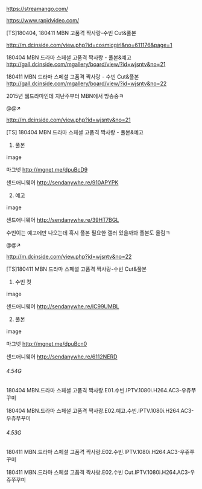 https://streamango.com/

https://www.rapidvideo.com/

[TS]180404, 180411 MBN 고품격 짝사랑-수빈 Cut&풀본

http://m.dcinside.com/view.php?id=cosmicgirl&no=611176&page=1

180404 MBN 드라마 스페셜 고품격 짝사랑 - 풀본&예고
http://gall.dcinside.com/mgallery/board/view/?id=wjsntv&no=21

180411 MBN 드라마 스페셜 고품격 짝사랑 - 수빈 Cut&풀본
http://gall.dcinside.com/mgallery/board/view/?id=wjsntv&no=22

2015년 웹드라마인데 지난주부터 MBN에서 방송중ㅋ

@@↗

http://m.dcinside.com/view.php?id=wjsntv&no=21

[TS] 180404 MBN 드라마 스페셜 고품격 짝사랑 - 풀본&예고

1. 풀본

image

마그넷
http://mgnet.me/dpuBcD9

샌드애니웨어
http://sendanywhe.re/910APYPK

2. 예고

image

샌드애니웨어
http://sendanywhe.re/39HT7BGL

수빈이는 예고에만 나오는데 혹시 풀본 필요한 갤러 있을까봐 풀본도 올림ㅋ

@@↗

http://m.dcinside.com/view.php?id=wjsntv&no=22

[TS]180411 MBN 드라마 스페셜 고품격 짝사랑-수빈 Cut&풀본

1. 수빈 컷

image

샌드애니웨어
http://sendanywhe.re/IC99UMBL

2. 풀본

image

마그넷
http://mgnet.me/dpuBcn0

샌드애니웨어
http://sendanywhe.re/6112NERD

######  4.54G
180404 MBN.드라마 스페셜 고품격 짝사랑.E01.수빈.IPTV.1080i.H264.AC3-우쥬쭈꾸미

180404 MBN.드라마 스페셜 고품격 짝사랑.E02.예고.수빈.IPTV.1080i.H264.AC3-우쥬쭈꾸미

######  4.53G
180411 MBN.드라마 스페셜 고품격 짝사랑.E02.수빈.IPTV.1080i.H264.AC3-우쥬쭈꾸미

180411 MBN.드라마 스페셜 고품격 짝사랑.E02.수빈 Cut.IPTV.1080i.H264.AC3-우쥬쭈꾸미



